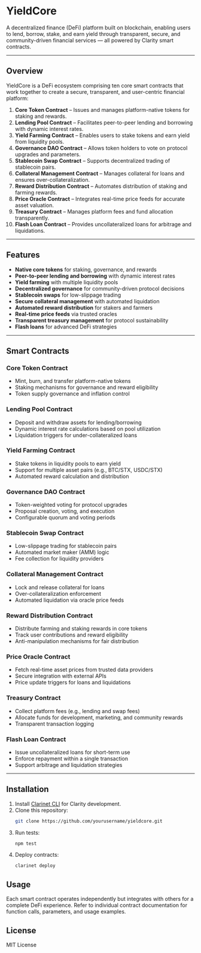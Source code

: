 # YieldCore

A decentralized finance (DeFi) platform built on blockchain, enabling users to lend, borrow, stake, and earn yield through transparent, secure, and community-driven financial services — all powered by Clarity smart contracts.

---

## Overview

YieldCore is a DeFi ecosystem comprising ten core smart contracts that work together to create a secure, transparent, and user-centric financial platform:

1. **Core Token Contract** – Issues and manages platform-native tokens for staking and rewards.
2. **Lending Pool Contract** – Facilitates peer-to-peer lending and borrowing with dynamic interest rates.
3. **Yield Farming Contract** – Enables users to stake tokens and earn yield from liquidity pools.
4. **Governance DAO Contract** – Allows token holders to vote on protocol upgrades and parameters.
5. **Stablecoin Swap Contract** – Supports decentralized trading of stablecoin pairs.
6. **Collateral Management Contract** – Manages collateral for loans and ensures over-collateralization.
7. **Reward Distribution Contract** – Automates distribution of staking and farming rewards.
8. **Price Oracle Contract** – Integrates real-time price feeds for accurate asset valuation.
9. **Treasury Contract** – Manages platform fees and fund allocation transparently.
10. **Flash Loan Contract** – Provides uncollateralized loans for arbitrage and liquidations.

---

## Features

- **Native core tokens** for staking, governance, and rewards
- **Peer-to-peer lending and borrowing** with dynamic interest rates
- **Yield farming** with multiple liquidity pools
- **Decentralized governance** for community-driven protocol decisions
- **Stablecoin swaps** for low-slippage trading
- **Secure collateral management** with automated liquidation
- **Automated reward distribution** for stakers and farmers
- **Real-time price feeds** via trusted oracles
- **Transparent treasury management** for protocol sustainability
- **Flash loans** for advanced DeFi strategies

---

## Smart Contracts

### Core Token Contract

- Mint, burn, and transfer platform-native tokens
- Staking mechanisms for governance and reward eligibility
- Token supply governance and inflation control

### Lending Pool Contract

- Deposit and withdraw assets for lending/borrowing
- Dynamic interest rate calculations based on pool utilization
- Liquidation triggers for under-collateralized loans

### Yield Farming Contract

- Stake tokens in liquidity pools to earn yield
- Support for multiple asset pairs (e.g., BTC/STX, USDC/STX)
- Automated reward calculation and distribution

### Governance DAO Contract

- Token-weighted voting for protocol upgrades
- Proposal creation, voting, and execution
- Configurable quorum and voting periods

### Stablecoin Swap Contract

- Low-slippage trading for stablecoin pairs
- Automated market maker (AMM) logic
- Fee collection for liquidity providers

### Collateral Management Contract

- Lock and release collateral for loans
- Over-collateralization enforcement
- Automated liquidation via oracle price feeds

### Reward Distribution Contract

- Distribute farming and staking rewards in core tokens
- Track user contributions and reward eligibility
- Anti-manipulation mechanisms for fair distribution

### Price Oracle Contract

- Fetch real-time asset prices from trusted data providers
- Secure integration with external APIs
- Price update triggers for loans and liquidations

### Treasury Contract

- Collect platform fees (e.g., lending and swap fees)
- Allocate funds for development, marketing, and community rewards
- Transparent transaction logging

### Flash Loan Contract

- Issue uncollateralized loans for short-term use
- Enforce repayment within a single transaction
- Support arbitrage and liquidation strategies

---

## Installation

1. Install [Clarinet CLI](https://docs.hiro.so/clarinet/getting-started) for Clarity development.
2. Clone this repository:
   ```bash
   git clone https://github.com/yourusername/yieldcore.git
   ```
3. Run tests:
   ```bash
   npm test
   ```
4. Deploy contracts:
   ```bash
   clarinet deploy
   ```

## Usage

Each smart contract operates independently but integrates with others for a complete DeFi experience. Refer to individual contract documentation for function calls, parameters, and usage examples.

## License

MIT License
